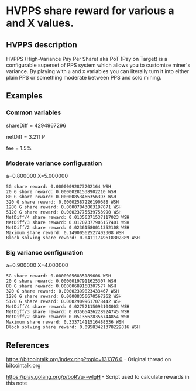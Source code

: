 # HVPPS share reward for various a and X values.

## HVPPS description
HVPPS (High-Variance Pay Per Share) aka PoT (Pay on Target) is a configurable superset of PPS system which allows you to customize miner's variance. By playing with ```a``` and ```X``` variables you can literally turn it into either plain PPS or something moderate between PPS and solo mining.

## Examples

### Common variables

shareDiff = 4294967296

netDiff = 3.211 P

fee = 1.5%

### Moderate variance configuration
a=0.800000 X=5.000000
```
5G share reward: 0.00000092873202164 WSH
20 G share reward: 0.00000281538902210 WSH
80 G share reward: 0.00000853466356393 WSH
320 G share reward: 0.00002587226190688 WSH
1280 G share reward: 0.00007843003197071 WSH
5120 G share reward: 0.00023775539753990 WSH
NetDiff/4 share reward: 0.01356371537117023 WSH
NetDiff/3 share reward: 0.01707377905157401 WSH
NetDiff/2 share reward: 0.02361580011352108 WSH
Maximum share reward: 0.14900562527402308 WSH
Block solving share reward: 0.04111749618302889 WSH
```
### Big variance configuration
a=0.900000 X=4.000000
```
5G share reward: 0.00000056835189606 WSH
20 G share reward: 0.00000197911625307 WSH
80 G share reward: 0.00000689168307577 WSH
320 G share reward: 0.00002399823433467 WSH
1280 G share reward: 0.00008356670567262 WSH
5120 G share reward: 0.00029099617078442 WSH
NetDiff/4 share reward: 0.02752115093104003 WSH
NetDiff/3 share reward: 0.03565426228924745 WSH
NetDiff/2 share reward: 0.05135628356744854 WSH
Maximum share reward: 0.33371411516488336 WSH
Block solving share reward: 0.09583421378229816 WSH
```

## References

https://bitcointalk.org/index.php?topic=131376.0 - Original thread on bitcointalk.org

https://play.golang.org/p/boRVu--wlgH - Script used to calculate rewards in this note
